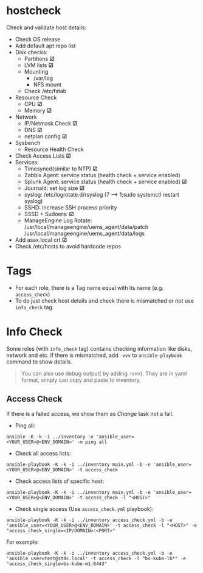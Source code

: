 # hostcheck

Check and validate host details:
+ Check OS release
+ Add default apt repo list
+ Disk checks:
    + Partitions **&#x2611;**
    + LVM lists **&#x2611;**
    + Mounting
        + /var/log
        + NFS mount
    + Check /etc/fstab
+ Resource Check
    + CPU **&#x2611;**
    + Memory **&#x2611;**
+ Network
    + IP/Netmask Check **&#x2611;**
    + DNS **&#x2611;**
    + netplan config **&#x2611;**
+ Sysbench
    + Resource Health Check
+ Check Access Lists **&#x2611;**
+ Services:
    + Timesyncd(similar to NTP) **&#x2611;**
    + Zabbix Agent: service status (health check + service enabled)
    + Splunk Agent: service status (health check + service enabled) **&#x2611;**
    + Journald: set log size **&#x2611;**
    + syslog: /etc/logrotate.d/rsyslog (7 --> 1;sudo systemctl restart syslog)
    + SSHD: Increase SSH process priority
    + SSSD + Sudoers: **&#x2611;**
    + ManageEngine Log Rotate: 
        /usr/local/manageengine/uems_agent/data/patch
        /usr/local/manageengine/uems_agent/data/logs
+ Add asax.local crt **&#x2611;**
+ Check /etc/hosts to avoid hardcode repos

# Tags

* For each role, there is a Tag name equal with its name (e.g. `access_check`)
* To do just check host details and check there is mismatched or not use `info_check` tag.

# Info Check
Some roles (with `info_check` tag) contains checking information like disks, network and etc.
If there is mismatched, add `-vvv` to `ansible-playbook` command to show details.
> You can also use debug output( by adding -vvv). They are in yaml format, simply can copy and paste to inventory.

## Access Check
If there is a failed access, we show them as *Change* task not a fail.

+ Ping all:
```
ansible -K -k -i ../inventory -e 'ansible_user=<YOUR_USER>@<ENV_DOMAIN>' -m ping all
```

+ Check all access lists:
```
ansible-playbook -K -k -i ../inventory main.yml -b -e 'ansible_user=<YOUR_USER>@<ENV_DOMAIN>' -t access_check
```

+ Check access lists of specific host:
```
ansible-playbook -K -k -i ../inventory main.yml -b -e 'ansible_user=<YOUR_USER>@<ENV_DOMAIN>' -t access_check -l "<HOST>"
```

+ Check single access (Use `access_check.yml` playbook):
```
ansible-playbook -K -k -i ../inventory access_check.yml -b -e 'ansible_user=<YOUR_USER>@<ENV_DOMAIN>' -t access_check -l "<HOST>" -e "access_check_single=<IP/DOMAIN>:<PORT>"
```

For example:
```
ansible-playbook -K -k -i ../inventory access_check.yml -b -e 'ansible_user=test@stdc.local' -t access_check -l "bs-kube-lb*" -e "access_check_single=bs-kube-m1:6443"
```
